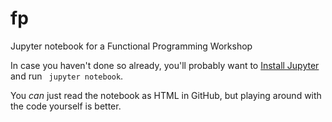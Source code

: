 # fp
Jupyter notebook for a Functional Programming Workshop

In case you haven't done so already, you'll probably want to [Install Jupyter](https://jupyter.org/install) and run ` jupyter notebook`.

You _can_ just read the notebook as HTML in GitHub, but playing around with the code yourself is better.
